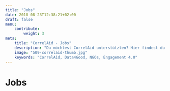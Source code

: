 ```yaml
---
title: "Jobs"
date: 2018-08-23T12:38:21+02:00
draft: false
menu: 
    contribute:
        weight: 3
meta:
    title: "CorrelAid - Jobs"
    description: "Du möchtest CorrelAid unterstützten? Hier findest du aktuelle Job Angebote!"
    image: "509-correlaid-thumb.jpg"
    keywords: "CorrelAid, Data4Good, NGOs, Engagement 4.0"
---
```


# Jobs




